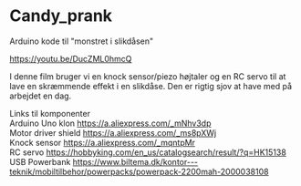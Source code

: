 # Candy_prank
Arduino kode til "monstret i slikdåsen"


https://youtu.be/DucZML0hmcQ

I denne film bruger vi en knock sensor/piezo højtaler og en RC servo til at lave en skræmmende effekt i en slikdåse. Den er rigtig sjov at have med på arbejdet en dag.    

Links til komponenter  
Arduino Uno klon https://a.aliexpress.com/_mNhv3dp  
Motor driver shield https://a.aliexpress.com/_ms8pXWj  
Knock sensor https://a.aliexpress.com/_mqntpMr  
RC servo https://hobbyking.com/en_us/catalogsearch/result/?q=HK15138  
USB Powerbank https://www.biltema.dk/kontor---teknik/mobiltilbehor/powerpacks/powerpack-2200mah-2000038108
